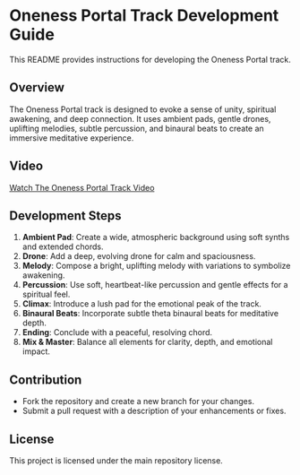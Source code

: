 # Oneness Portal Track Development Guide

This README provides instructions for developing the Oneness Portal track.

## Overview
The Oneness Portal track is designed to evoke a sense of unity, spiritual awakening, and deep connection. It uses ambient pads, gentle drones, uplifting melodies, subtle percussion, and binaural beats to create an immersive meditative experience.

## Video
[Watch The Oneness Portal Track Video](-)

## Development Steps
1. **Ambient Pad**: Create a wide, atmospheric background using soft synths and extended chords.
2. **Drone**: Add a deep, evolving drone for calm and spaciousness.
3. **Melody**: Compose a bright, uplifting melody with variations to symbolize awakening.
4. **Percussion**: Use soft, heartbeat-like percussion and gentle effects for a spiritual feel.
5. **Climax**: Introduce a lush pad for the emotional peak of the track.
6. **Binaural Beats**: Incorporate subtle theta binaural beats for meditative depth.
7. **Ending**: Conclude with a peaceful, resolving chord.
8. **Mix & Master**: Balance all elements for clarity, depth, and emotional impact.

## Contribution
- Fork the repository and create a new branch for your changes.
- Submit a pull request with a description of your enhancements or fixes.

## License
This project is licensed under the main repository license.